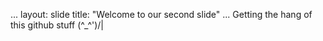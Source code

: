 ...
layout: slide 
title: "Welcome to our second slide"
...
Getting the hang of this github stuff
\(^_^')/|
